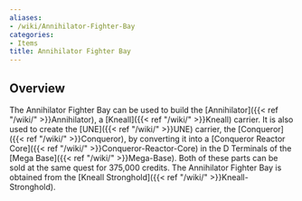 ```yaml
---
aliases:
- /wiki/Annihilator-Fighter-Bay
categories:
- Items
title: Annihilator Fighter Bay
---
```


## Overview

The Annihilator Fighter Bay can be used to build the [Annihilator]({{< ref "/wiki/" >}}Annihilator), a [Kneall]({{< ref "/wiki/" >}}Kneall) carrier. It is also used to create the [UNE]({{< ref "/wiki/" >}}UNE) carrier, the [Conqueror]({{< ref "/wiki/" >}}Conqueror), by converting it into a [Conqueror Reactor Core]({{< ref "/wiki/" >}}Conqueror-Reactor-Core) in the D Terminals of the [Mega Base]({{< ref "/wiki/" >}}Mega-Base). Both of these parts can be sold at the same quest for 375,000 credits. The Annihilator Fighter Bay is obtained from the [Kneall Stronghold]({{< ref "/wiki/" >}}Kneall-Stronghold).